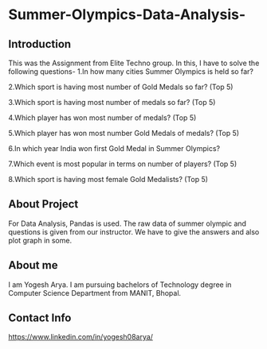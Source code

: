 # Summer-Olympics-Data-Analysis-

## Introduction
This was the Assignment from Elite Techno group. In this, I have to solve the following questions-
1.In how many cities Summer Olympics is held so far?

2.Which sport is having most number of Gold Medals so far? (Top 5)

3.Which sport is having most number of medals so far? (Top 5)

4.Which player has won most number of medals? (Top 5)

5.Which player has won most number Gold Medals of medals? (Top 5)

6.In which year India won first Gold Medal in Summer Olympics?

7.Which event is most popular in terms on number of players? (Top 5)

8.Which sport is having most female Gold Medalists? (Top 5)

## About Project
For Data Analysis, Pandas is used. The raw data of summer olympic and questions is given from our instructor. We have to give the answers and also plot graph in some.

## About me
I am Yogesh Arya. I am pursuing bachelors of Technology degree in Computer Science Department from MANIT, Bhopal.

## Contact Info
https://www.linkedin.com/in/yogesh08arya/
